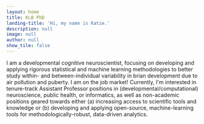 ```yaml
---
layout: home
title: KLB PhD
landing-title: 'Hi, my name is Katie.'
description: null
image: null
author: null
show_tile: false
---
```


I am a developmental cognitive neuroscientist, focusing on developing and applying rigorous statistical and machine learning methodologies to better study within- and between-individual variability in brian development due to air pollution and puberty. I am on the job market! Currently, I'm interested in tenure-track Assistant Professor positions in (developmental/computational) neuroscience, public health, or informatics, as well as non-academic positions geared towards either (a) increasing access to scientific tools and knowledge or (b) developing and applying open-source, machine-learning tools for methodologically-robust, data-driven analytics.
